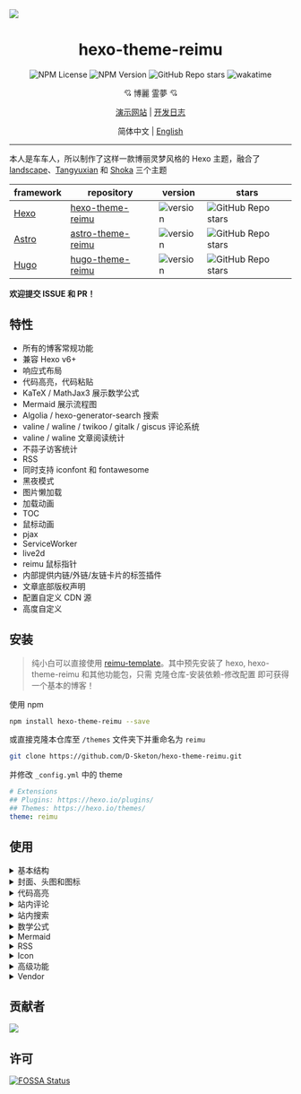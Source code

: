 <img src="https://fastly.jsdelivr.net/gh/D-Sketon/hexo-theme-reimu@main/_screenshot/Reimu_dark.png"/>
<div align = center>
  <h1>hexo-theme-reimu</h1>
  <img alt="NPM License" src="https://img.shields.io/npm/l/hexo-theme-reimu">
  <img alt="NPM Version" src="https://img.shields.io/npm/v/hexo-theme-reimu">
  <img alt="GitHub Repo stars" src="https://img.shields.io/github/stars/D-Sketon/hexo-theme-reimu">
  <img src="https://wakatime.com/badge/user/a6ea8444-9e83-48bb-9744-09a19ac07114/project/fe59c195-6633-4ee8-89c0-e1b24fa1fff4.svg" alt="wakatime">
  <p align="center">
  💘 博麗 霊夢 💘
  </p>

[演示网站](https://d-sketon.github.io) | [开发日志](https://d-sketon.github.io/20240601/hexo-theme-reimu-log/)

简体中文 | [English](https://github.com/D-Sketon/hexo-theme-reimu/blob/main/README.en.md)

</div>

---

本人是车车人，所以制作了这样一款博丽灵梦风格的 Hexo 主题，融合了 [landscape](https://github.com/hexojs/hexo-theme-landscape)、[Tangyuxian](https://github.com/tangyuxian/hexo-theme-tangyuxian) 和 [Shoka](https://github.com/amehime/hexo-theme-shoka) 三个主题

|framework|repository|version|stars|
|-|-|-|-|
|[Hexo](https://hexo.io/)|[hexo-theme-reimu](https://github.com/D-Sketon/hexo-theme-reimu)|<img alt="version" src="https://img.shields.io/badge/dynamic/json?url=https%3A%2F%2Fgithub.com%2FD-Sketon%2Fhexo-theme-reimu%2Fraw%2Fmain%2Fpackage.json&query=%24.version&label=version">|<img alt="GitHub Repo stars" src="https://img.shields.io/github/stars/D-Sketon/hexo-theme-reimu">|
|[Astro](https://astro.build)|[astro-theme-reimu](https://github.com/D-Sketon/astro-theme-reimu)|<img alt="version" src="https://img.shields.io/badge/dynamic/json?url=https%3A%2F%2Fgithub.com%2FD-Sketon%2Fastro-theme-reimu%2Fraw%2Fmain%2Fpackage.json&query=%24.version&label=version">|<img alt="GitHub Repo stars" src="https://img.shields.io/github/stars/D-Sketon/astro-theme-reimu">|
|[Hugo](https://gohugo.io)|[hugo-theme-reimu](https://github.com/D-Sketon/hugo-theme-reimu)|<img alt="version" src="https://img.shields.io/badge/dynamic/json?url=https%3A%2F%2Fgithub.com%2FD-Sketon%2Fhugo-theme-reimu%2Fraw%2Fmain%2Fpackage.json&query=%24.version&label=version">|<img alt="GitHub Repo stars" src="https://img.shields.io/github/stars/D-Sketon/hugo-theme-reimu">|

**欢迎提交 ISSUE 和 PR！**

## 特性

- 所有的博客常规功能
- 兼容 Hexo v6+
- 响应式布局
- 代码高亮，代码粘贴
- KaTeX / MathJax3 展示数学公式
- Mermaid 展示流程图
- Algolia / hexo-generator-search 搜索
- valine / waline / twikoo / gitalk / giscus 评论系统
- valine / waline 文章阅读统计
- 不蒜子访客统计
- RSS
- 同时支持 iconfont 和 fontawesome
- 黑夜模式
- 图片懒加载
- 加载动画
- TOC
- 鼠标动画
- pjax
- ServiceWorker
- live2d
- reimu 鼠标指针
- 内部提供内链/外链/友链卡片的标签插件
- 文章底部版权声明
- 配置自定义 CDN 源
- 高度自定义

## 安装

> 纯小白可以直接使用 [reimu-template](https://github.com/D-Sketon/reimu-template)。其中预先安装了 hexo, hexo-theme-reimu 和其他功能包，只需 克隆仓库-安装依赖-修改配置 即可获得一个基本的博客！

使用 npm

```bash
npm install hexo-theme-reimu --save
```

或直接克隆本仓库至 `/themes` 文件夹下并重命名为 `reimu`

```bash
git clone https://github.com/D-Sketon/hexo-theme-reimu.git
```

并修改 `_config.yml` 中的 theme

```yaml
# Extensions
## Plugins: https://hexo.io/plugins/
## Themes: https://hexo.io/themes/
theme: reimu
```

## 使用

<details>
<summary>基本结构</summary>

### 基本结构

为了保证显示正确，请参考 `_example` 在 `source` 中分别建立 `_data`、`about` 和 `friend` 文件夹 （注意：是博客根目录下的 `source` 文件夹，而不是主题中的 `source` ！）

#### \_data

- `avatar` 文件夹中存储作者头像，默认命名 `avatar.webp`，可在内层 `_config.yml` 中做如下配置

```yaml
avatar: "avatar.webp" # 默认就是在avatar文件夹内寻找，请不要包含路径，否则会404
```

- `covers` 文件夹中存储文章封面
- `covers.yml` 中存储文章封面 url

#### about

`index.md` 作为**关于**页面

#### friend

`index.md` 作为**友链**页面，在 `_data.yml` 中填入友链信息即可在页面上显示对应好友卡片

</details>
<details>
<summary>封面、头图和图标</summary>

### 封面、头图和图标

#### 封面

封面显示逻辑如下

- 如果文章的 Front matter 中包含 cover 的 url，则该文章头图和首页缩略图均显示该 url

```yaml
---
title: Hello World
cover: https://example.com
---
```

- 如果文章的 Front matter 中包含 cover 为 `false`，则该文章不显示头图（首页上仍然是随机图片）

```yaml
---
title: Hello World
cover: false
---
```

- 如果文章的 Front matter 中包含 cover 为 `rgb(xxx,xxx,xxx)`，则该文章头图为对应的渐变纯色（首页上仍然是随机图片）

```yaml
---
title: Hello World
cover: rgb(255,117,117)
---
```

- 否则查找 `covers` 文件夹和 `covers.yml`，并从中随机挑选图片
- 若上述文件均不存在，则显示头图

#### 头图

头图保存于 `themes/reimu/source/images/banner.webp`，可在内层 `_config.yml` 中修改

```yaml
banner: "/images/banner.webp"
```

#### 图标

图标保存于 `themes/reimu/source/images/favicon.ico`，可在内层 `_config.yml` 中修改

```yaml
favicon: "/images/favicon.ico"
```

#### 置顶

在文章的 Front-matter 中添加 `sticky: true`

```yaml
---
title: Hello World
sticky: true
---
```

</details>
<details>
<summary>代码高亮</summary>

### 代码高亮

为保证代码块的正确显示，请保证外层 `_config.yml` 中为如下配置
(Hexo <7.0.0)

```yaml
highlight:
  enable: true
  wrap: true
  hljs: false
prismjs:
  enable: false
```

(Hexo >=7.0.0)

```yaml
syntax_highlighter: highlight.js
highlight:
  wrap: true
  hljs: false
```

代码块同时提供了代码粘贴功能，点击代码块右上角的复制按钮即可复制代码。在内层 `_config.yml` 中可以对复制功能进行配置。  
`success` 为复制成功时的提示，`fail` 为复制失败时的提示。此外，可以配置版权声明，当复制的字符数大于 `count` 时会在复制的内容后面添加 `content` 版权声明。

```yaml
clipboard:
  success: 复制成功(*^▽^*)
  fail: 复制失败 (ﾟ⊿ﾟ)ﾂ
  copyright:
    enable: false
    count: 50 # 大于多少字符添加版权声明
    content: 本文版权：本博客所有文章除特别声明外，均采用 BY-NC-SA 许可协议。转载请注明出处！
```

</details>
<details>
<summary>站内评论</summary>

### 站内评论

> 站内评论可以使用 Front matter 中的 `comments` 独立控制每篇文章是否显示评论。  
> 当 `comments` 为 `false` 时不显示评论，`true` 或不填时根据 `_config.yml` 的配置决定是否显示。

若基于 [Valine](https://valine.js.org/)  
请参考其官方文档完成 `LeanCloud` 的配置，并在内层 `_config.yml` 中将 `valine.enable` 改为 `true`，并填入自己的 `appId` 和 `appKey`

```yaml
valine:
  enable: true
  appId: "your appId"
  appKey: "your appKey"
```

若基于 [Waline](https://waline.js.org/)  
请参考其[官方文档](https://waline.js.org/guide/get-started/)完成 `LeanCloud` 的配置，并在内层 `_config.yml` 中将 `waline.enable` 改为 `true`，并填入自己的 `serverURL`

```yaml
waline:
  enable: true
  serverURL: "your server url"
  lang: zh-CN
  locale: {} # https://waline.js.org/guide/features/i18n.html#%E8%87%AA%E5%AE%9A%E4%B9%89%E8%AF%AD%E8%A8%80
  emoji:
    - https://unpkg.com/@waline/emojis@1.2.0/weibo
    - https://unpkg.com/@waline/emojis@1.2.0/alus
    - https://unpkg.com/@waline/emojis@1.2.0/bilibili
    - https://unpkg.com/@waline/emojis@1.2.0/qq
    - https://unpkg.com/@waline/emojis@1.2.0/tieba
    - https://unpkg.com/@waline/emojis@1.2.0/tw-emoji
  meta:
    - nick
    - mail
    - link
  requiredMeta:
    - nick
    - mail
  wordLimit: 0
  pageSize: 10
  pageview: true
```

若基于 [twikoo](https://twikoo.js.org)  
请参考其[官方文档](https://twikoo.js.org/quick-start.html)完成 腾讯云 或 Vercel 部署，并在内层 `_config.yml` 中将 `twikoo.enable` 改为 `true`，并填入自己的 `envId`

```yml
twikoo:
  enable: true
  envId: # 腾讯云环境填 envId；Vercel 环境填地址（https://xxx.vercel.app）
  region:
```

若基于 [giscus](https://giscus.app/zh-CN)，请参考文档完成仓库的配置，并在内层 `_config.yml` 中将 `giscus.enable` 改为 `true`，并填入对应的数据

```yml
giscus:
  enable: true
  repo: "your repo"
  repoId: "your repoId"
  category: "your category"
  categoryId: "your categoryId"
  mapping: mapping
  strict: 0
  reactionsEnabled: 1
  emitMetadata: 0
  inputPosition: bottom
  commentTheme: preferred_color_scheme
  lang: zh-CN
```

若基于 [gitalk](https://gitalk.github.io/)  
请参考其[官方文档](https://github.com/gitalk/gitalk?tab=readme-ov-file#usage)完成仓库的配置，并在内层 `_config.yml` 中将 `gitalk.enable` 改为 `true`，并填入对应的数据

```yml
gitalk:
  enable: true
  clientID: "your application client ID"
  clientSecret: "your application client secret"
  repo: "your repo"
  owner: "repo owner"
  admin: "repo owner and collaborators"
  md5: false # 是否使用 md5 加密路径
```

</details>
<details>
<summary>站内搜索</summary>

### 站内搜索

若选择 [Algolia](https://www.algolia.com/)，请安装 [hexo-algoliasearch](https://github.com/LouisBarranqueiro/hexo-algoliasearch)

```bash
npm install hexo-algoliasearch --save
```

并参考其 [README](https://github.com/LouisBarranqueiro/hexo-algoliasearch#readme) 完成对 `Algolia` 账号的配置，并在外层 `_config.yml` 中添加如下配置

```yml
algolia:
  appId: "your applicationID"
  apiKey: "your apiKey"
  adminApiKey: "your adminApiKey"
  indexName: "your indexName"
  chunkSize: 5000
  fields:
    - content:strip:truncate,0,500
    - excerpt:strip
    - gallery
    - permalink
    - photos
    - slug
    - tags
    - title
```

在内层 `_config.yml` 中将 `algolia_search.enable` 改为 `true`

```yaml
algolia_search:
  enable: true
```

注意：搜索跳转链接为永久链接，所以请保证外层 `_config.yml` 中的 `url` 填写正确

若选择 [hexo-generator-search](https://github.com/wzpan/hexo-generator-search)，请安装[hexo-generator-search](https://github.com/wzpan/hexo-generator-search)

并参考其 [README](https://github.com/wzpan/hexo-generator-search#readme)在外层 `_config.yml` 中添加如下配置

```yml
search:
  path: search.json # 文件名必须为search.json
  field: post
  content: true
```

在内层 `_config.yml` 中将 `generator_search.enable` 改为 `true`

```yaml
generator_search:
  enable: true
```

</details>
<details>
<summary>数学公式</summary>

### 数学公式

默认关闭，在内层 `_config.yml` 中将 `math.enable` 改为 `true` 可以开启数学公式支持

> 注意不要同时开启 KaTeX 和 MathJax3

#### KaTeX

如果想要基于服务端渲染，请安装 [@reimujs/hexo-renderer-markdown-it-plus](https://github.com/D-Sketon/hexo-renderer-markdown-it-plus)

```bash
npm uninstall hexo-renderer-marked --save
npm install @reimujs/hexo-renderer-markdown-it-plus --save
```

在内层 `_config.yml` 中将 `math.katex.enable` 改为 `true`

```yaml
math:
  enable: true
  katex:
    enable: true
    autoRender: false
```

如果想要基于客户端渲染，则无需安装插件，只需在内层 `_config.yml` 中将 `math.katex.enable` 改为 `true`，并将 `autoRender` 也改为 `true`

```yaml
math:
  enable: true
  katex:
    enable: true
    autoRender: true
```

#### MathJax3

如果想要使用 MathJax3，请在内层 `_config.yml` 中将 `math.mathjax.enable` 改为 `true`

```yaml
math:
  enable: true
  mathjax:
    enable: true
    options: # MathJax 配置
```

</details>
<details>
<summary>Mermaid</summary>

### Mermaid

请安装 [hexo-filter-mermaid-diagrams](https://github.com/webappdevelp/hexo-filter-mermaid-diagrams)

```bash
npm install hexo-filter-mermaid-diagrams --save
```

在内层 `_config.yml` 中将 `mermaid.enable` 改为 `true`

```yaml
mermaid:
  enable: true
```

并在需要使用 mermaid 的文章的 front-matter 中添加 `mermaid: true`

```yaml
---
title: Hello World
mermaid: true
---
```

</details>
<details>
<summary>RSS</summary>

### RSS

请安装 [hexo-generator-feed](https://github.com/hexojs/hexo-generator-feed)

```bash
npm install hexo-generator-feed --save
```

并参考其 [README](https://github.com/hexojs/hexo-generator-feed#readme) 在外层 `_config.yml` 完成对 `feed` 的配置  
在内层 `_config.yml` 中填入生成的 `xml`

```yaml
rss: atom.xml
```

</details>

<details>
<summary>Icon</summary>

### Icon

Icon 默认使用本项目提供的 iconfont（v0.1.3+）

```yml
icon_font: 4552607_y484ez0be3f
```

如果想要继续使用 fontawesome 图标，请将 `icon_font` 设置为 `false`，此时会使用 `vendor` 中对应的 fontawesome

```yml
fontawesome:
  high_priority:
    - webcache|@fortawesome/fontawesome-free@6.5.1/css/regular.min.css
    - webcache|@fortawesome/fontawesome-free@6.5.1/css/solid.min.css
  low_priority:
    - webcache|@fortawesome/fontawesome-free@6.5.1/css/brands.min.css
    - webcache|@fortawesome/fontawesome-free@6.5.1/css/v5-font-face.min.css
    - webcache|@fortawesome/fontawesome-free@6.5.1/css/v4-font-face.min.css
```

</details>

<details>
<summary>高级功能</summary>

### 高级功能

#### firework

默认开启

```yaml
firework:
  enable: true
```

具体配置请查看 [mouse-firework](https://github.com/D-Sketon/mouse-firework)

#### pjax

默认关闭

```yaml
pjax:
  enable: false
```

> pjax 在 v0.0.10 中被引入，用于那些需要添加音乐播放器等需要 SPA 的用户。但其仍然属于实验性质，引入后可能会出现诸如**脚本无法执行**、**脚本重复执行**、**页面渲染混乱**等 BUG。请慎重考虑！

#### ServiceWorker

默认关闭

```yaml
service_worker:
  enable: false
```

#### live2d

默认关闭

```yaml
live2d:
  enable: false
```

#### reimu 鼠标指针

默认开启

```yml
reimu_cursor: true
```

#### 头图响应式（v0.2.0+）

默认关闭，打开后并提供对应尺寸的图片和媒体查询可以在一定程度上提高移动端的 LCP
```yml
banner_srcset:
enable: false
srcset:
  - src: "/images/banner-600w.webp"
    media: "(max-width: 479px)"
  - src: "/images/banner-800w.webp"
    media: "(max-width: 799px)"
  - src: "/images/banner.webp"
    media: "(min-width: 800px)"
```

#### quicklink（v0.2.3+）

默认关闭，打开后可以在用户停留在页面时预加载链接，提高用户体验
```yml
quicklink:
  enable: false
  timeout: 3000 # 预加载超时时间
  priority: true # 是否优先加载
  ignores: [] # 忽略的链接，仅支持字符串
```

#### 文章版权声明（v0.2.0+）

默认关闭
```yml
article_copyright:
enable: false # 是否展示版权卡片？
content:
  author: # true | false 版权卡片展示作者？
  link: # true | false 版权卡片展示链接？
  title: # true | false 版权卡片展示标题？
  date: # true | false 版权卡片展示创建日期？
  updated: # true | false 版权卡片展示更新日期？
  license: # true | false 版权卡片展示协议？
```

此外，也可以通过文章的 front-matter 控制，其优先级高于全局配置

```yaml
---
copyright: true # 是否展示版权卡片？
---
```

#### 过期提醒（v0.2.4+）

默认关闭
```yml
outdate:
  enable: false
  daysAgo: 180 # 多少天前的文章算过期
  message: 本文最后更新于 {time}，请注意文中内容可能已经发生变化。
```

#### 赞助（v0.3.2+）

默认关闭
```yml
sponsor:
  enable: false # 是否展示赞助二维码？
  tip: 请作者喝杯咖啡吧！ # 赞助提示
  icon:
    url: "../images/taichi.png" # 赞助图标，相对于 css/style.css 的路径，所以需要向上一级才能找到 images 文件夹
    rotate: true # 是否旋转图标
    mask: true # 是否将图片作为遮罩（即只显示 png 图片的轮廓）
  qr:
    - name: 支付宝 # 二维码名称
      src: "/sponsor/alipay.jpg" # 二维码路径，请自行填写
```

此外，也可以通过文章的 front-matter 控制，其优先级高于全局配置

```yaml
---
sponsor: true # 是否展示赞助二维码？
---
```

</details>

<details>
<summary>Vendor</summary>

### Vendor

v0.1.0 对 `vendor` 进行了较大程度的重构，目前 `vendor` 路径的组成方式为：`:cdn|:package@:version/:file`，`:cdn`可在 `vendor` 中自行配置。目前自带以下 CDN 源：

```yaml
cdn_jsdelivr_gh: https://cdn.jsdelivr.net/gh/ # 仅针对github加速
cdn_jsdelivr_npm: https://cdn.jsdelivr.net/npm/ # 仅针对npm加速
fastly_jsdelivr_gh: https://fastly.jsdelivr.net/gh/ # 仅针对github加速
fastly_jsdelivr_npm: https://fastly.jsdelivr.net/npm/ # 仅针对npm加速
unpkg: https://unpkg.com/ # 仅针对npm加速
webcache: https://npm.webcache.cn/ # 仅针对npm加速
```

用户可根据网络状况自行切换 CDN 源。
</details>

## 贡献者

[![](https://contributors-img.web.app/image?repo=D-Sketon/hexo-theme-reimu)](https://github.com/D-Sketon/hexo-theme-reimu/graphs/contributors)

## 许可

[![FOSSA Status](https://app.fossa.com/api/projects/git%2Bgithub.com%2FD-Sketon%2Fhexo-theme-reimu.svg?type=large)](https://app.fossa.com/projects/git%2Bgithub.com%2FD-Sketon%2Fhexo-theme-reimu?ref=badge_large)
